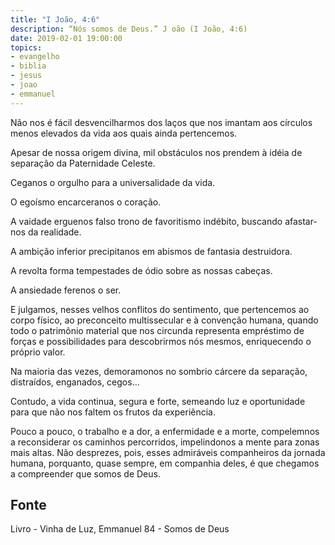 ```yaml
---
title: "I João, 4:6"
description: “Nós somos de Deus.” J oão (I João, 4:6)
date: 2019-02-01 19:00:00
topics: 
- evangelho
- biblia
- jesus
- joao
- emmanuel
---
```


Não nos é fácil desvencilharmos dos laços que nos imantam aos círculos
menos elevados da vida aos quais ainda pertencemos.

Apesar de nossa origem divina, mil obstáculos nos prendem à idéia de
separação da Paternidade Celeste.

Cega­nos o orgulho para a universalidade da vida.

O egoísmo encarcera­nos o coração.

A vaidade ergue­nos falso trono de favoritismo indébito, buscando afastar­
nos da realidade.

A ambição inferior precipita­nos em abismos de fantasia destruidora.

A revolta forma tempestades de ódio sobre as nossas cabeças.

A ansiedade fere­nos o ser.

E julgamos, nesses velhos conflitos do sentimento, que pertencemos ao
corpo físico, ao preconceito multissecular e à convenção humana, quando todo o
patrimônio material que nos circunda representa empréstimo de forças e
possibilidades para descobrirmos nós mesmos, enriquecendo o próprio valor.

Na maioria das vezes, demoramo­nos no sombrio cárcere da separação,
distraídos, enganados, cegos...

Contudo, a vida continua, segura e forte, semeando luz e oportunidade para
que não nos faltem os frutos da experiência.

Pouco a pouco, o trabalho e a dor, a enfermidade e a morte, compelem­nos
a reconsiderar os caminhos percorridos, impelindo­nos a mente para zonas mais
altas. Não desprezes, pois, esses admiráveis companheiros da jornada humana,
porquanto, quase sempre, em companhia deles, é que chegamos a compreender que
somos de Deus.


## Fonte
Livro - Vinha de Luz, Emmanuel
84 - Somos de Deus
